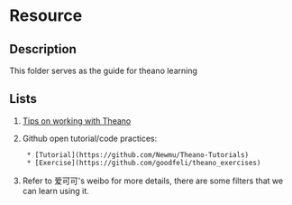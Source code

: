 Resource
====

## Description

This folder serves as the guide for theano learning


## Lists

1. [Tips on working with Theano](http://udibr.github.io/tips-on-working-with-theano.html)

2. Github open tutorial/code practices:

        * [Tutorial](https://github.com/Newmu/Theano-Tutorials)
        * [Exercise](https://github.com/goodfeli/theano_exercises)

3. Refer to 爱可可's weibo for more details, there are some filters that we can learn using it.
